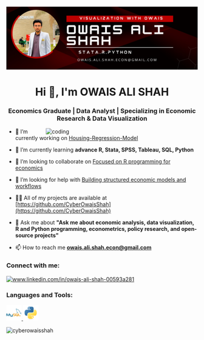  ![logo](https://github.com/CyberOwaisShah/CyberOwaisShah/blob/main/OWAIS.png)
<h1 align="center">Hi 👋, I'm OWAIS ALI SHAH</h1>
<h3 align="center">Economics Graduate | Data Analyst | Specializing in Economic Research & Data Visualization</h3>
<image align="right" alt="coding" width="400" src="https://t4.ftcdn.net/jpg/08/70/32/31/360_F_870323199_ajFBiDNHIlYPyy5Hdl0BOXuLFqLsirD6.jpg">

- 🔭 I’m currently working on [Housing-Regression-Model](https://github.com/CyberOwaisShah/CyberOwaisShah-regression-housing-data)

- 🌱 I’m currently learning **advance R, Stata, SPSS, Tableau, SQL, Python**

- 👯 I’m looking to collaborate on [Focused on R programming for economics](https://github.com/CyberOwaisShah/r-visuals-by-owais)

- 🤝 I’m looking for help with [Building structured economic models and workflows](https://github.com/CyberOwaisShah)

- 👨‍💻 All of my projects are available at [https://github.com/CyberOwaisShah](https://github.com/CyberOwaisShah)

- 💬 Ask me about **"Ask me about economic analysis, data visualization, R and Python programming, econometrics, policy research, and open-source projects"**

- 📫 How to reach me **owais.ali.shah.econ@gmail.com**

<h3 align="left">Connect with me:</h3>
<p align="left">
<a href="www.linkedin.com/in/owaisali-econ" target="blank"><img align="center" src="https://raw.githubusercontent.com/rahuldkjain/github-profile-readme-generator/master/src/images/icons/Social/linked-in-alt.svg" alt="www.linkedin.com/in/owais-ali-shah-00593a281" height="30" width="40" /></a>
</p>

<h3 align="left">Languages and Tools:</h3>
<p align="left"> <a href="https://www.mysql.com/" target="_blank" rel="noreferrer"> <img src="https://raw.githubusercontent.com/devicons/devicon/master/icons/mysql/mysql-original-wordmark.svg" alt="mysql" width="40" height="40"/> </a> <a href="https://www.python.org" target="_blank" rel="noreferrer"> <img src="https://raw.githubusercontent.com/devicons/devicon/master/icons/python/python-original.svg" alt="python" width="40" height="40"/> </a> </p>

<p><img align="center" src="https://github-readme-stats.vercel.app/api/top-langs?username=cyberowaisshah&show_icons=true&locale=en&layout=compact" alt="cyberowaisshah" /></p>
